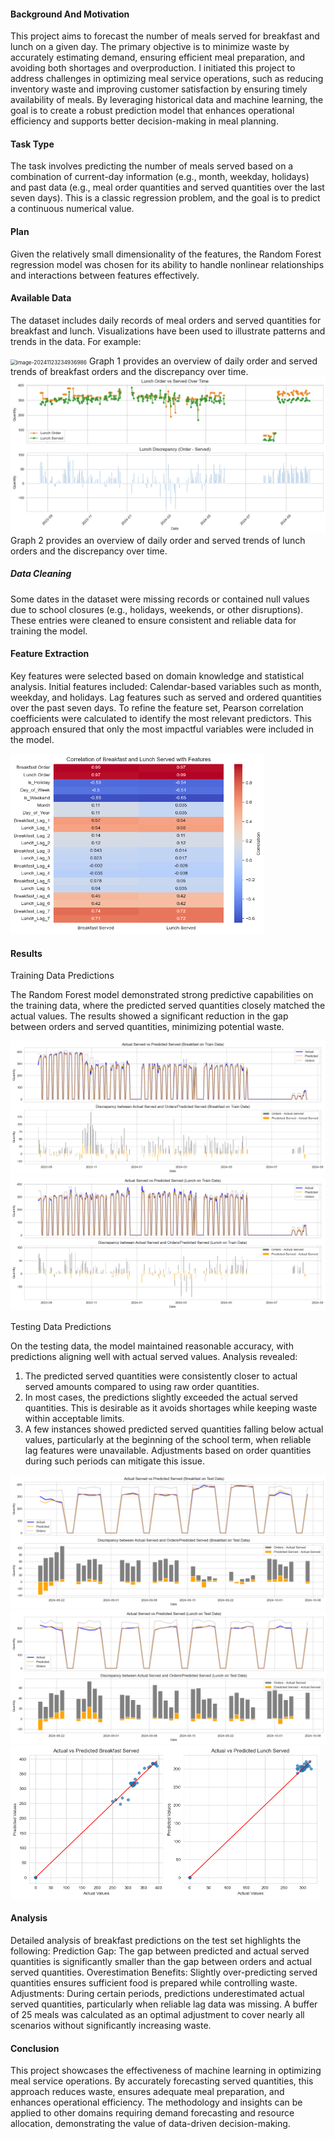 #### Background And Motivation

This project aims to forecast the number of meals served for breakfast and lunch on a given day. The primary objective is to minimize waste by accurately estimating demand, ensuring efficient meal preparation, and avoiding both shortages and overproduction. I initiated this project to address challenges in optimizing meal service operations, such as reducing inventory waste and improving customer satisfaction by ensuring timely availability of meals. By leveraging historical data and machine learning, the goal is to create a robust prediction model that enhances operational efficiency and supports better decision-making in meal planning.

#### Task Type

The task involves predicting the number of meals served based on a combination of current-day information (e.g., month, weekday, holidays) and past data (e.g., meal order quantities and served quantities over the last seven days). This is a classic regression problem, and the goal is to predict a continuous numerical value.

#### Plan

Given the relatively small dimensionality of the features, the Random Forest regression model was chosen for its ability to handle nonlinear relationships and interactions between features effectively.

#### Available Data

The dataset includes daily records of meal orders and served quantities for breakfast and lunch. Visualizations have been used to illustrate patterns and trends in the data. For example:

<img src="[def]" alt="image-20241123234936986" style="zoom:60%;" />
   Graph 1 provides an overview of daily order and served trends of breakfast orders and the discrepancy over time.

<img src="assets/image/image-20241123234949929.png" alt="image-20241123234949929" style="zoom:60%;" />
   Graph 2 provides an overview of daily order and served trends of lunch orders and the discrepancy over time.

##### Data Cleaning

Some dates in the dataset were missing records or contained null values due to school closures (e.g., holidays, weekends, or other disruptions). These entries were cleaned to ensure consistent and reliable data for training the model.

#### Feature Extraction

Key features were selected based on domain knowledge and statistical analysis. Initial features included:
   Calendar-based variables such as month, weekday, and holidays.
   Lag features such as served and ordered quantities over the past seven days.
To refine the feature set, Pearson correlation coefficients were calculated to identify the most relevant predictors. This approach ensured that only the most impactful variables were included in the model.

<img src="assets/image/image-20241123235012864.png" alt="image-20241123235012864" style="zoom:55%;" />

#### Results

Training Data Predictions

The Random Forest model demonstrated strong predictive capabilities on the training data, where the predicted served quantities closely matched the actual values. The results showed a significant reduction in the gap between orders and served quantities, minimizing potential waste.

<img src="assets/image/image-20241123235035724.png" alt="image-20241123235035724" style="zoom:50%;" />

<img src="assets/image/image-20241123235135396.png" alt="image-20241123235135396" style="zoom:50%;" />

Testing Data Predictions

On the testing data, the model maintained reasonable accuracy, with predictions aligning well with actual served values. Analysis revealed:
1. The predicted served quantities were consistently closer to actual served amounts compared to using raw order quantities.
2. In most cases, the predictions slightly exceeded the actual served quantities. This is desirable as it avoids shortages while keeping waste within acceptable limits.
3. A few instances showed predicted served quantities falling below actual values, particularly at the beginning of the school term, when reliable lag features were unavailable. Adjustments based on order quantities during such periods can mitigate this issue.

<img src="assets/image/image-20241123235142965.png" alt="image-20241123235142965" style="zoom:50%;" />

<img src="assets/image/image-20241123235147705.png" alt="image-20241123235147705" style="zoom:50%;" />

<img src="assets/image/image-20241123235152808.png" alt="image-20241123235152808" style="zoom:50%;" />

#### Analysis

Detailed analysis of breakfast predictions on the test set highlights the following:
   Prediction Gap: The gap between predicted and actual served quantities is significantly smaller than the gap between orders and actual served quantities.
   Overestimation Benefits: Slightly over-predicting served quantities ensures sufficient food is prepared while controlling waste.
   Adjustments: During certain periods, predictions underestimated actual served quantities, particularly when reliable lag data was missing. A buffer of 25 meals was calculated as an optimal adjustment to cover nearly all scenarios without significantly increasing waste.

#### Conclusion

This project showcases the effectiveness of machine learning in optimizing meal service operations. By accurately forecasting served quantities, this approach reduces waste, ensures adequate meal preparation, and enhances operational efficiency. The methodology and insights can be applied to other domains requiring demand forecasting and resource allocation, demonstrating the value of data-driven decision-making.